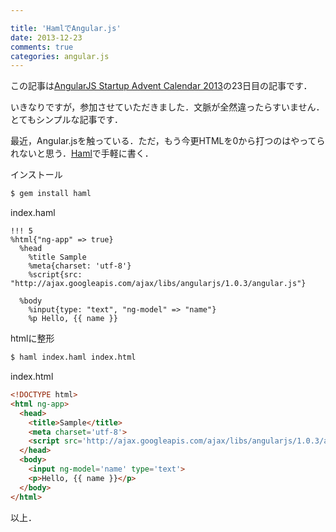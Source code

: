 ```yaml
---

title: 'HamlでAngular.js'
date: 2013-12-23
comments: true
categories: angular.js
---
```


この記事は[AngularJS Startup Advent Calendar 2013](http://qiita.com/advent-calendar/2013/angularjs-startup)の23日目の記事です．

いきなりですが，参加させていただきました．文脈が全然違ったらすいません．とてもシンプルな記事です．

最近，Angular.jsを触っている．ただ，もう今更HTMLを0から打つのはやってられないと思う．[Haml](http://haml.info/)で手軽に書く．

インストール

```bash
$ gem install haml
```

index.haml

```haml
!!! 5
%html{"ng-app" => true}
  %head
    %title Sample
    %meta{charset: 'utf-8'}
    %script{src: "http://ajax.googleapis.com/ajax/libs/angularjs/1.0.3/angular.js"}

  %body
    %input{type: "text", "ng-model" => "name"}
    %p Hello, {{ name }}
```

htmlに整形

```bash
$ haml index.haml index.html
```

index.html

```html
<!DOCTYPE html>
<html ng-app>
  <head>
    <title>Sample</title>
    <meta charset='utf-8'>
    <script src='http://ajax.googleapis.com/ajax/libs/angularjs/1.0.3/angular.js'></script>
  </head>
  <body>
    <input ng-model='name' type='text'>
    <p>Hello, {{ name }}</p>
  </body>
</html>
```

以上．
